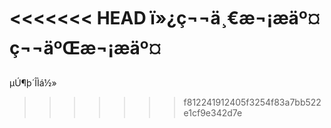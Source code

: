 <<<<<<< HEAD
ï»¿ç¬¬ä¸€æ¬¡æäº¤
ç¬¬äºŒæ¬¡æäº¤
=======
µÚ¶þ´ÎÌá½»
>>>>>>> f812241912405f3254f83a7bb522e1cf9e342d7e
